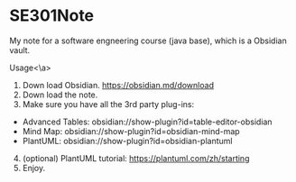 # SE301Note
My note for a software engneering course (java base), which is a Obsidian vault.

<a>Usage<\a>
1. Down load Obsidian. https://obsidian.md/download
2. Down load the note.
3. Make sure you have all the 3rd party plug-ins:
  - Advanced Tables: obsidian://show-plugin?id=table-editor-obsidian
  - Mind Map: obsidian://show-plugin?id=obsidian-mind-map
  - PlantUML: obsidian://show-plugin?id=obsidian-plantuml
4. (optional) PlantUML tutorial: https://plantuml.com/zh/starting
5. Enjoy.
